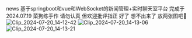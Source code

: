 news 基于springboot和vue和WebSocket的新闻管理+实时聊天室平台 完成于2024.07.19
菜狗练手作 请勿认真 但欢迎批评指正
好了 想不出来了 放两张图吧🫵
![Clip_2024-07-20_14-12-42](https://github.com/user-attachments/assets/5973b0e7-9df7-4fa6-992d-fc299bc7f0cb)
![Clip_2024-07-20_14-13-06](https://github.com/user-attachments/assets/20459262-5cf7-44bb-85da-f641d2eedd9f)
![Clip_2024-07-20_14-13-21](https://github.com/user-attachments/assets/40c767cc-da5f-40a2-af79-1500447f1967)
